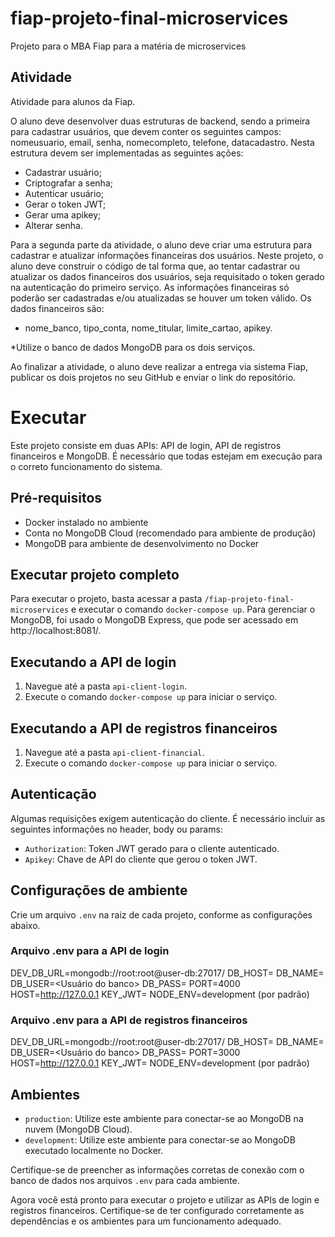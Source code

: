 # fiap-projeto-final-microservices

Projeto para o MBA Fiap para a matéria de microservices

## Atividade

Atividade para alunos da Fiap.

O aluno deve desenvolver duas estruturas de backend, sendo a primeira para cadastrar usuários, que devem conter os seguintes campos: nomeusuario, email, senha, nomecompleto, telefone, datacadastro. Nesta estrutura devem ser implementadas as seguintes ações:

- Cadastrar usuário;
- Criptografar a senha;
- Autenticar usuário;
- Gerar o token JWT;
- Gerar uma apikey;
- Alterar senha.

Para a segunda parte da atividade, o aluno deve criar uma estrutura para cadastrar e atualizar informações financeiras dos usuários. Neste projeto, o aluno deve construir o código de tal forma que, ao tentar cadastrar ou atualizar os dados financeiros dos usuários, seja requisitado o token gerado na autenticação do primeiro serviço. As informações financeiras só poderão ser cadastradas e/ou atualizadas se houver um token válido. Os dados financeiros são:

- nome_banco, tipo_conta, nome_titular, limite_cartao, apikey.

*Utilize o banco de dados MongoDB para os dois serviços.

Ao finalizar a atividade, o aluno deve realizar a entrega via sistema Fiap, publicar os dois projetos no seu GitHub e enviar o link do repositório.

# Executar

Este projeto consiste em duas APIs: API de login, API de registros financeiros e MongoDB. É necessário que todas estejam em execução para o correto funcionamento do sistema.

## Pré-requisitos

- Docker instalado no ambiente
- Conta no MongoDB Cloud (recomendado para ambiente de produção)
- MongoDB para ambiente de desenvolvimento no Docker

## Executar projeto completo

Para executar o projeto, basta acessar a pasta `/fiap-projeto-final-microservices` e executar o comando `docker-compose up`. Para gerenciar o MongoDB, foi usado o MongoDB Express, que pode ser acessado em http://localhost:8081/.

## Executando a API de login

1. Navegue até a pasta `api-client-login`.
2. Execute o comando `docker-compose up` para iniciar o serviço.

## Executando a API de registros financeiros

1. Navegue até a pasta `api-client-financial`.
2. Execute o comando `docker-compose up` para iniciar o serviço.

## Autenticação

Algumas requisições exigem autenticação do cliente. É necessário incluir as seguintes informações no header, body ou params:

- `Authorization`: Token JWT gerado para o cliente autenticado.
- `Apikey`: Chave de API do cliente que gerou o token JWT.

## Configurações de ambiente

Crie um arquivo `.env` na raiz de cada projeto, conforme as configurações abaixo.

### Arquivo .env para a API de login

DEV_DB_URL=mongodb://root:root@user-db:27017/
DB_HOST=<host do banco>
DB_NAME=<Nome do banco>
DB_USER=<Usuário do banco>
DB_PASS=<Senha do banco>
PORT=4000
HOST=http://127.0.0.1
KEY_JWT=<chave-jsonwebtoken>
NODE_ENV=development (por padrão)

### Arquivo .env para a API de registros financeiros

DEV_DB_URL=mongodb://root:root@user-db:27017/
DB_HOST=<host do banco>
DB_NAME=<Nome do banco>
DB_USER=<Usuário do banco>
DB_PASS=<Senha do banco>
PORT=3000
HOST=http://127.0.0.1
KEY_JWT=<chave-jsonwebtoken>
NODE_ENV=development (por padrão)


## Ambientes

- `production`: Utilize este ambiente para conectar-se ao MongoDB na nuvem (MongoDB Cloud).
- `development`: Utilize este ambiente para conectar-se ao MongoDB executado localmente no Docker.

Certifique-se de preencher as informações corretas de conexão com o banco de dados nos arquivos `.env` para cada ambiente.

Agora você está pronto para executar o projeto e utilizar as APIs de login e registros financeiros. Certifique-se de ter configurado corretamente as dependências e os ambientes para um funcionamento adequado.
